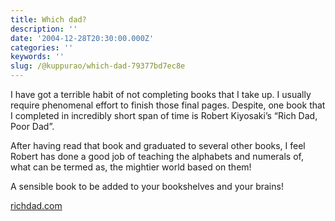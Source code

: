 ```yaml
---
title: Which dad?
description: ''
date: '2004-12-28T20:30:00.000Z'
categories: ''
keywords: ''
slug: /@kuppurao/which-dad-79377bd7ec8e
---
```


I have got a terrible habit of not completing books that I take up. I usually require phenomenal effort to finish those final pages. Despite, one book that I completed in incredibly short span of time is Robert Kiyosaki’s “Rich Dad, Poor Dad”.

After having read that book and graduated to several other books, I feel Robert has done a good job of teaching the alphabets and numerals of, what can be termed as, the mightier world based on them!

A sensible book to be added to your bookshelves and your brains!

[richdad.com](http://www.richdad.com/)